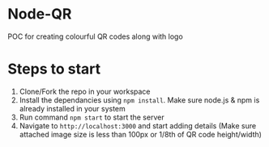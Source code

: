 # Node-QR
POC for creating colourful QR codes along with logo

# Steps to start
1. Clone/Fork the repo in your workspace
2. Install the dependancies using `npm install`. Make sure node.js & npm is already installed in your system
3. Run command `npm start` to start the server
4. Navigate to `http://localhost:3000` and start adding details (Make sure attached image size is less than 100px or 1/8th of QR code height/width)




